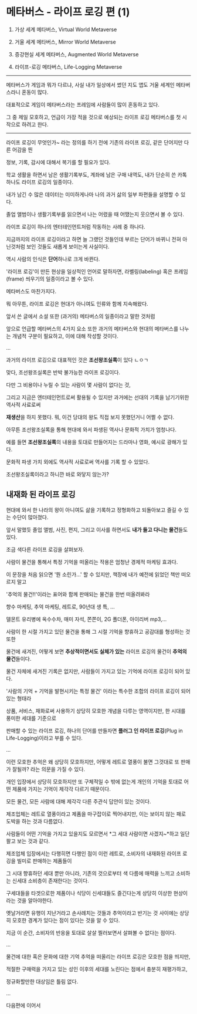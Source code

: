 # 메타버스 - 라이프 로깅 편 (1)

1. 가상 세계 메타버스, Virtual World Metaverse

2. 거울 세계 메타버스, Mirror World Metaverse

3. 증강현실 세계 메타버스, Augmented World Metaverse

4. 라이프-로깅 메타버스, Life-Logging Metaverse

------

메타버스가 게임과 뭐가 다르냐, 사실 내가 일상에서 썼던 지도 앱도 거울 세계인 메타버스라니 혼동이 많다.

대표적으로 게임이 메타버스라는 프레임에 사람들이 많이 혼동하고 있다.

그 중 제일 모호하고, 언급이 가장 적을 것으로 예상되는 라이프 로깅 메타버스를 첫 시작으로 하려고 한다.

------

라이프 로깅이 무엇인가~ 라는 정의를 하기 전에 기존의 라이프 로깅, 같은 단어지만 다른 어감을 띈

정보, 기록, 감시에 대해서 복기를 할 필요가 있다.

학교 생활을 하면서 남은 생활기록부도, 계좌에 남은 구매 내역도, 내가 단순히 쓴 카톡하나도 라이프 로깅의 일종이다.

내가 남긴 수 많은 데이터는 미미하게나마 나의 과거 삶의 일부 파편들을 설명할 수 있다.

졸업 앨범이나 생활기록부를 읽으면서 나는 어렸을 때 어땠는지 웃으면서 볼 수 있다.

라이프 로깅이 하나의 엔터테인먼트처럼 작동하는 사례 중 하나다.

지금까지의 라이프 로깅이라고 하면 늘 그랬던 것들인데 부르는 단어가 바뀌니 전혀 아닌것처럼 보인 것들도 새롭게 보이는게 사실이다.

역시 사람의 인식은 **단어**하나로 크게 바뀐다.

'라이프 로깅'이 만든 현상을 일상적인 언어로 말하자면, 라벨링(labeling) 혹은 프레임(frame) 씌우기의 일종이라고 볼 수 있다.

메타버스도 마찬가지다.

뭐 아무튼, 라이프 로깅은 현대가 아니여도 인류와 함께 지속해왔다.

앞서 쓴 글에서 소설 또한 (과거의) 메타버스의 일종이라고 말한 것처럼

앞으로 언급할 메타버스의 4가지 요소 또한 과거의 메타버스와 현대의 메타버스를 나누는 개념적 구분이 필요하고, 이에 대해 작성할 것이다.

...

과거의 라이프 로깅으로 대표적인 것은 **조선왕조실록**이 있다 ㄴㅇㄱ

맞다, 조선왕조실록은 반박 불가능한 라이프 로깅이다.

다만 그 비용이나 누릴 수 있는 사람이 몇 사람이 없다는 것,

그리고 지금은 엔터테인먼트로써 활용될 수 있지만 과거에는 선대의 기록을 남기기위한 역사적 사료로써

**재생산**을 하지 못했다. 뭐, 이건 당대의 왕도 직접 보지 못했던거니 어쩔 수 없다.

아무튼 조선왕조실록을 통해 현대에 와서 파생된 역사나 문화적 가치가 엄청나다.

예를 들면 **조선왕조실록**의 내용을 토대로 만들어지는 드라마나 영화, 예시로 광해가 있다.

문화적 파생 가치 외에도 역사적 사료로써 역사를 기록 할 수 있었다.

조선왕조실록이라고 하니깐 바로 와닿지 않는가?

## 내재화 된 라이프 로깅

현대에 와서 한 나라의 왕이 아니여도 삶을 기록하고 정형화하고 되돌아보고 즐길 수 있는 수단이 많아졌다.

앞서 말했듯 졸업 앨범, 사진, 편지, 그리고 이사를 하면서도 **내가 들고 다니는 물건**들도 있다.

조금 색다른 라이프 로깅을 살펴보자.

사람이 물건을 통해서 특정 기억을 떠올리는 작용은 엄청난 경제적 마케팅 효과다.

이 문장을 처음 읽으면 '뭔 소린가...' 할 수 있지만, 책장에 내가 예전에 읽었던 책만 떠오르지 말고

'추억의 물건!!'이라는 표어와 함께 판매되는 물건을 한번 떠올려봐라

향수 마케팅, 추억 마케팅, 레트로, 90년대 생 특, ...

델몬트 유리병에 옥수수차, 매미 자석, 쫀쫀이, 2G 폴더폰, 아이리버 mp3,...

사람이 한 시절 가지고 있던 물건을 통해 그 시절 기억을 향휴하고 공감대를 형성하는 것 또한

물건에 새겨진, 어떻게 보면 **추상적이면서도 실체가 있는** 라이프 로깅의 물건이 **추억의 물건**들이다.

물건 자체에 새겨진 기록은 없지만, 사람들이 가지고 있는 기억에 라이프 로깅이 되어 있다.

'사람의 기억 + 기억을 발현시키는 특정 물건' 이라는 특수한 조합의 라이프 로깅이 되어있는 형태라

상품, 서비스, 재화로써 사용하기 상당히 모호한 개념을 다루는 영역이지만, 한 시대를 풍미한 세대를 기준으로

판매할 수 있는 라이프 로깅, 하나의 단어를 만들자면 **플러그 인 라이프 로깅**(Plug in Life-Logging)이라고 부를 수 있다.

...

이런 모호한 추억은 왜 상당히 모호하지만, 어떻게 레트로 열풍이 불면 그것대로 또 판매가 잘될까? 라는 의문을 가질 수 있다.

개인 입장에서 상당히 모호하지만 또 구체적일 수 밖에 없는게 개인의 기억을 토대로 어떤 제품에 가지는 기억이 제각각 다르기 때문이다.

모든 물건, 모든 사람에 대해 제각각 다른 주관식 답안이 있는 것이다.

제조업체는 레트로 열풍이라고 제품을 마구잡이로 찍어내지만, 이는 보이지 않는 패로 도박을 하는 것과 다름없다.

사람들이 어떤 기억을 가지고 있을지도 모르면서 *그 세대 사람이면 사겠지~*하고 일단 팔고 보는 것과 같다.

제조업체 입장에서는 다행히면 다행인 점이 이런 레트로, 소비자의 내재화된 라이프 로깅을 빌미로 판매하는 제품들이

그 시대 향휴하던 세대 뿐만 아니라, 기존의 것으로부터 색 다름에 매력을 느끼고 소비하는 신세대 소비층이 존재한다는 것이다.

구세대들을 타겟으로한 제품이나 식당이 신세대들도 즐긴다는게 상당히 이상한 현상이라는 것을 알아야한다.

옛날거라면 유행이 지난거라고 손사례치는 것들과 추억이라고 반기는 것 사이에는 상당히 모호한 경계가 있다는 점이 있다는 것을 알 수 있다.

지금 이 순간, 소비자의 반응을 토대로 살살 찔러보면서 살펴볼 수 없다는 점이다.

...

물건에 대한 혹은 문화에 대한 기억 추억을 떠올리는 라이프 로깅은 모호한 점을 띄지만,

적절한 구매력을 가지고 있는 성인 이후의 세대를 노린다는 점에서 충분히 재평가하고,

정규화할만한 대상임은 틀림 없다.

...

다음편에 이어서